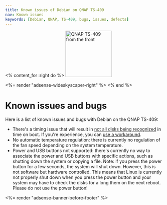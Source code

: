```yaml
---
title: Known issues of Debian on QNAP TS-409
nav: Known issues
keywords: [Debian, QNAP, TS-409, bugs, issues, defects]
---
```


<% content_for :right do %>
<img src = "../images/r_ts409_front.jpg" class="border" alt="QNAP TS-409 from the front" width="148" height="147" />

<%= render "adsense-wideskyscaper-right" %>
<% end %>

<h1>Known issues and bugs</h1>

Here is a list of known issues and bugs with Debian on the QNAP TS-409:

<ul>

<li>There's a timing issue that will result in <a
href="http://comments.gmane.org/gmane.linux.ide/47799">not all disks being
recognized</a> in time on boot.  If you're experience, you can <a
href="http://forum.qnap.com/viewtopic.php?p=284721#p284592">use a
workaround</a>.</li>

<li>No automatic temperature regulation: there is currently no regulation
of the fan speed depending on the system temperature.</li>

<li>Power and USB buttons not supported: there's currently no way to
associate the power and USB buttons with specific actions, such as shutting
down the system or copying a file.  Note: if you press the power button for
a few seconds, the system will shut down.  However, this is not software
but hardware controlled.  This means that Linux is currently not properly
shut down when you press the power button and your system may have to check
the disks for a long them on the next reboot.  Please do not use the power
button!</li>

</ul>

<div class="bbf">
<%= render "adsense-banner-before-footer" %>
</div>

